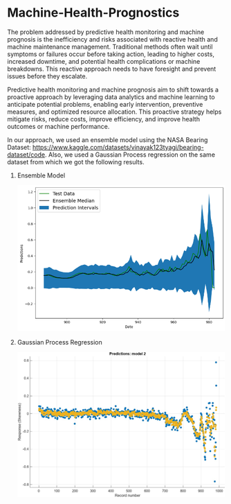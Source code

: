 # Machine-Health-Prognostics
The problem addressed by predictive health monitoring and machine prognosis is the inefficiency and risks associated with reactive health and machine maintenance management. Traditional methods often wait until symptoms or failures occur before taking action, leading to higher costs, increased downtime, and potential health complications or machine breakdowns. This reactive approach needs to have foresight and prevent issues before they escalate.

Predictive health monitoring and machine prognosis aim to shift towards a proactive approach by leveraging data analytics and machine learning to anticipate potential problems, enabling early intervention, preventive measures, and optimized resource allocation. This proactive strategy helps mitigate risks, reduce costs, improve efficiency, and improve health outcomes or machine performance.


In our approach, we used an ensemble model using the NASA Bearing Dataset: https://www.kaggle.com/datasets/vinayak123tyagi/bearing-dataset/code. Also, we used a Gaussian Process regression on the same dataset from which we got the following results.

1. Ensemble Model

   
   ![Result Obtained by Ensemble Method](https://github.com/vsingh10/Machine-Health-Prognostics/blob/main/Result_Ensemble_Model.png)

2. Gaussian Process Regression

      ![Result Obtained by GPR](https://github.com/vsingh10/Machine-Health-Prognostics/blob/main/Result_GPR.jpeg)
